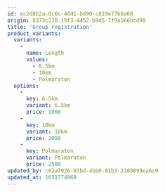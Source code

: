 ```yaml
---
id: ec2d8b2a-0c6c-46d1-bd90-c819e77b8a68
origin: 8373c220-19f3-4452-b9d5-7f9a566bcd90
title: 'Group registration'
product_variants:
  variants:
    -
      name: Length
      values:
        - 6.5km
        - 10km
        - Polmaraton
  options:
    -
      key: 6.5km
      variant: 6.5km
      price: 1800
    -
      key: 10km
      variant: 10km
      price: 2000
    -
      key: Polmaraton
      variant: Polmaraton
      price: 2500
updated_by: c82a7926-03bd-4bb0-81b3-2109899ea6c9
updated_at: 1651774868
---
```

